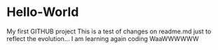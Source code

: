 # Hello-World
My first GITHUB project
This is a test of changes on readme.md just to reflect the evolution...
I am learning again coding WaaWWWWWW
